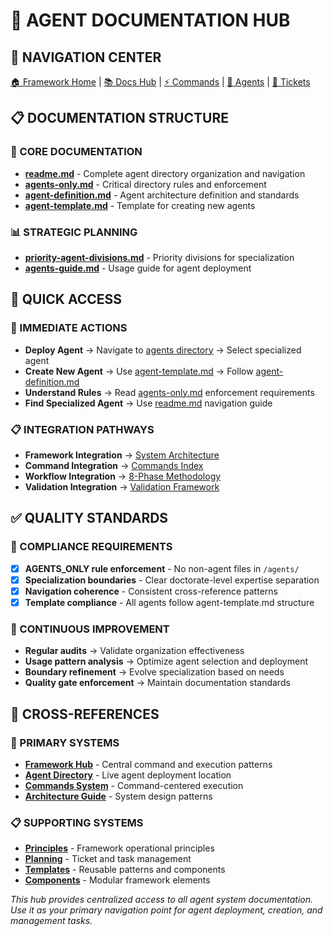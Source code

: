 
# 🤖 AGENT DOCUMENTATION HUB

## 🎯 NAVIGATION CENTER

[🏠 Framework Home](../../CLAUDE.md) | [📚 Docs Hub](../index.md) | [⚡ Commands](../../commands/index.md) | [🤖 Agents](../../agents/) | [🎫 Tickets](../../planning/TICKET_REGISTRY.md)

## 📋 DOCUMENTATION STRUCTURE

### 🔧 CORE DOCUMENTATION
- **[readme.md](readme.md)** - Complete agent directory organization and navigation
- **[agents-only.md](agents-only.md)** - Critical directory rules and enforcement
- **[agent-definition.md](agent-definition.md)** - Agent architecture definition and standards
- **[agent-template.md](agent-template.md)** - Template for creating new agents

### 📊 STRATEGIC PLANNING
- **[priority-agent-divisions.md](../../operations/priority-agent-divisions.md)** - Priority divisions for specialization
- **[agents-guide.md](agents-guide.md)** - Usage guide for agent deployment

## 🎯 QUICK ACCESS

### 🚀 IMMEDIATE ACTIONS
- **Deploy Agent** → Navigate to [agents directory](../../agents/) → Select specialized agent
- **Create New Agent** → Use [agent-template.md](agent-template.md) → Follow [agent-definition.md](agent-definition.md)
- **Understand Rules** → Read [agents-only.md](agents-only.md) enforcement requirements
- **Find Specialized Agent** → Use [readme.md](readme.md) navigation guide

### 📋 INTEGRATION PATHWAYS
- **Framework Integration** → [System Architecture](../architecture/system-architecture-overview.md)
- **Command Integration** → [Commands Index](../../commands/index.md)
- **Workflow Integration** → [8-Phase Methodology](../principles/workflow.md)
- **Validation Integration** → [Validation Framework](../principles/validation.md)

## ✅ QUALITY STANDARDS

### 🎯 COMPLIANCE REQUIREMENTS
- [x] **AGENTS_ONLY rule enforcement** - No non-agent files in `/agents/`
- [x] **Specialization boundaries** - Clear doctorate-level expertise separation
- [x] **Navigation coherence** - Consistent cross-reference patterns
- [x] **Template compliance** - All agents follow agent-template.md structure

### 🔄 CONTINUOUS IMPROVEMENT
- **Regular audits** → Validate organization effectiveness
- **Usage pattern analysis** → Optimize agent selection and deployment
- **Boundary refinement** → Evolve specialization based on needs
- **Quality gate enforcement** → Maintain documentation standards

## 🔗 CROSS-REFERENCES

### 🎯 PRIMARY SYSTEMS
- **[Framework Hub](../../CLAUDE.md)** - Central command and execution patterns
- **[Agent Directory](../../agents/)** - Live agent deployment location
- **[Commands System](../../commands/index.md)** - Command-centered execution
- **[Architecture Guide](../architecture/)** - System design patterns

### 📋 SUPPORTING SYSTEMS
- **[Principles](../principles/)** - Framework operational principles
- **[Planning](../planning/)** - Ticket and task management
- **[Templates](../templates/)** - Reusable patterns and components
- **[Components](../components/)** - Modular framework elements


*This hub provides centralized access to all agent system documentation. Use it as your primary navigation point for agent deployment, creation, and management tasks.*
